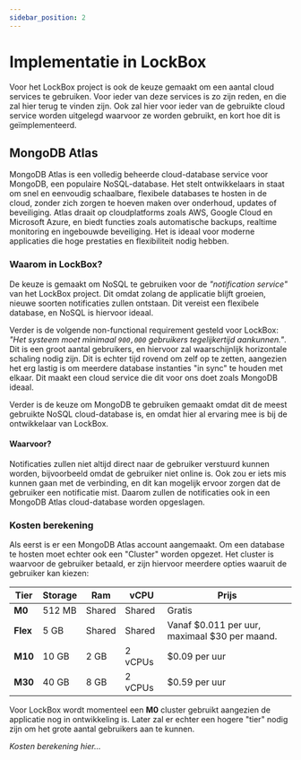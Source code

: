 ```yaml
---
sidebar_position: 2
---
```

# Implementatie in LockBox
Voor het LockBox project is ook de keuze gemaakt om een aantal cloud services te gebruiken. Voor ieder van deze services is zo zijn reden, en die zal hier terug te vinden zijn. Ook zal hier voor ieder van de gebruikte cloud service worden uitgelegd waarvoor ze worden gebruikt, en kort hoe dit is geïmplementeerd. 

## MongoDB Atlas
MongoDB Atlas is een volledig beheerde cloud-database service voor MongoDB, een populaire NoSQL-database. Het stelt ontwikkelaars in staat om snel en eenvoudig schaalbare, flexibele databases te hosten in de cloud, zonder zich zorgen te hoeven maken over onderhoud, updates of beveiliging. Atlas draait op cloudplatforms zoals AWS, Google Cloud en Microsoft Azure, en biedt functies zoals automatische backups, realtime monitoring en ingebouwde beveiliging. Het is ideaal voor moderne applicaties die hoge prestaties en flexibiliteit nodig hebben.

### Waarom in LockBox?
De keuze is gemaakt om NoSQL te gebruiken voor de *"notification service"* van het LockBox project. Dit omdat zolang de applicatie blijft groeien, nieuwe soorten notificaties zullen ontstaan. Dit vereist een flexibele database, en NoSQL is hiervoor ideaal.

Verder is de volgende non-functional requirement gesteld voor LockBox: *"Het systeem moet minimaal `900,000` gebruikers tegelijkertijd aankunnen."*.
Dit is een groot aantal gebruikers, en hiervoor zal waarschijnlijk horizontale schaling nodig zijn. Dit is echter tijd rovend om zelf op te zetten, aangezien het erg lastig is om meerdere database instanties "in sync" te houden met elkaar. Dit maakt een cloud service die dit voor ons doet zoals MongoDB ideaal. 

Verder is de keuze om MongoDB te gebruiken gemaakt omdat dit de meest gebruikte NoSQL cloud-database is, en omdat hier al ervaring mee is bij de ontwikkelaar van LockBox.
#### Waarvoor?
Notificaties zullen niet altijd direct naar de gebruiker verstuurd kunnen worden, bijvoorbeeld omdat de gebruiker niet online is. Ook zou er iets mis kunnen gaan met de verbinding, en dit kan mogelijk ervoor zorgen dat de gebruiker een notificatie mist. Daarom zullen de notificaties ook in een MongoDB Atlas cloud-database worden opgeslagen.

### Kosten berekening
Als eerst is er een MongoDB Atlas account aangemaakt. Om een database te hosten moet echter ook een "Cluster" worden opgezet. Het cluster is waarvoor de gebruiker betaald, er zijn hiervoor meerdere opties waaruit de gebruiker kan kiezen:

| Tier     | Storage | Ram    | vCPU    | Prijs                                         |
| -------- | ------- | ------ | ------- | --------------------------------------------- |
| **M0**   | 512 MB  | Shared | Shared  | Gratis                                        |
| **Flex** | 5 GB    | Shared | Shared  | Vanaf $0.011 per uur, maximaal $30 per maand. |
| **M10**  | 10 GB   | 2 GB   | 2 vCPUs | $0.09 per uur                                 |
| **M30**  | 40 GB   | 8 GB   | 2 vCPUs | $0.59 per uur                                 |

Voor LockBox wordt momenteel een **M0** cluster gebruikt aangezien de applicatie nog in ontwikkeling is. Later zal er echter een hogere "tier" nodig zijn om het grote aantal gebruikers aan te kunnen. 

*Kosten berekening hier...*